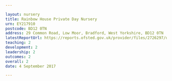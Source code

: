 ```yaml
---

layout: nursery
title: Rainbow House Private Day Nursery
urn: EY217910
postcode: BD12 0TN
address: 29 Common Road, Low Moor, Bradford, West Yorkshire, BD12 0TN
latestReportUrl: https://reports.ofsted.gov.uk/provider/files/2726297/urn/EY217910.pdf
teaching: 2
development: 2
leadership: 2
outcomes: 2
overall: 2
date: 4 September 2017

---
```

